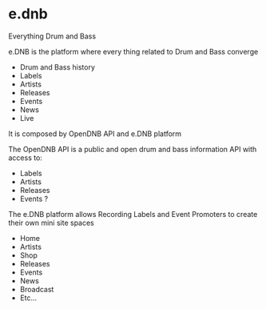 # e.dnb
Everything Drum and Bass

e.DNB is the platform where every thing related to Drum and Bass converge

- Drum and Bass history
- Labels
- Artists
- Releases
- Events
- News
- Live

It is composed by OpenDNB API and e.DNB platform

The OpenDNB API is a public and open drum and bass information API with access to:

- Labels
- Artists
- Releases
- Events ?

The e.DNB platform allows Recording Labels and Event Promoters to create their own mini site spaces

- Home
- Artists
- Shop
- Releases
- Events
- News
- Broadcast
- Etc...
